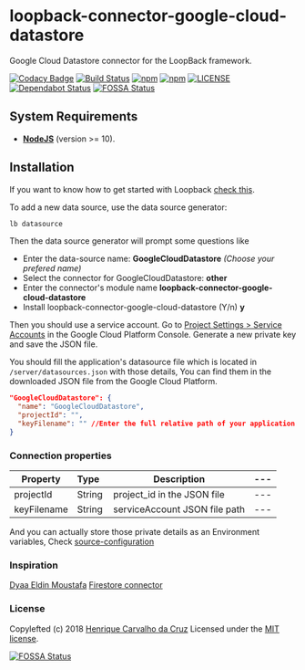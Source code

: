 # loopback-connector-google-cloud-datastore

Google Cloud Datastore connector for the LoopBack framework.

[![Codacy Badge](https://api.codacy.com/project/badge/Grade/667534f785cd4989a08cdd818870bdb2)](https://app.codacy.com/app/henriquecarv/loopback-connector-google-cloud-datastore?utm_source=github.com&utm_medium=referral&utm_content=henriquecarv/loopback-connector-google-cloud-datastore&utm_campaign=Badge_Grade_Settings)
[![Build Status](https://dev.azure.com/henriquecarvgit/henriquecarvgit/_apis/build/status/henriquecarv.loopback-connector-google-cloud-datastore?branchName=master)](https://dev.azure.com/henriquecarvgit/henriquecarvgit/_build/latest?definitionId=5)
[![npm](https://img.shields.io/npm/dt/loopback-connector-google-cloud-datastore.svg)](https://www.npmjs.com/package/loopback-connector-google-cloud-datastore)
[![npm](https://img.shields.io/npm/v/loopback-connector-google-cloud-datastore.svg)](https://www.npmjs.com/package/loopback-connector-google-cloud-datastore)
[![LICENSE](https://img.shields.io/github/license/henriquecarv/loopback-connector-google-cloud-datastore.svg)](./LICENSE)
[![Dependabot Status](https://api.dependabot.com/badges/status?host=github&repo=henriquecarv/loopback-connector-google-cloud-datastore)](https://dependabot.com)
[![FOSSA Status](https://app.fossa.io/api/projects/git%2Bgithub.com%2Fhenriquecarv%2Floopback-connector-google-cloud-datastore.svg?type=shield)](https://app.fossa.io/projects/git%2Bgithub.com%2Fhenriquecarv%2Floopback-connector-google-cloud-datastore?ref=badge_shield)

## System Requirements

- **[NodeJS](https://nodejs.org/en/)** (version >= 10).

## Installation

If you want to know how to get started with Loopback [check this][5].

To add a new data source, use the data source generator:

```sh
lb datasource
```

Then the data source generator will prompt some questions like

- Enter the data-source name: **GoogleCloudDatastore** _(Choose your prefered name)_
- Select the connector for GoogleCloudDatastore: **other**
- Enter the connector's module name **loopback-connector-google-cloud-datastore**
- Install loopback-connector-google-cloud-datastore (Y/n) **y**

Then you should use a service account. Go to [Project Settings > Service Accounts][4] in the Google Cloud Platform Console. Generate a new private key and save the JSON file.

You should fill the application's datasource file which is located in `/server/datasources.json` with those details, You can find them in the downloaded JSON file from the Google Cloud Platform.

```json
"GoogleCloudDatastore": {
  "name": "GoogleCloudDatastore",
  "projectId": "",
  "keyFilename": "" //Enter the full relative path of your application to file (eg. './src/datasources/google/serviceAccount.json')
}
```

### Connection properties

| Property    | Type&nbsp;&nbsp; | Description                   | --- |
| ----------- | ---------------- | ----------------------------- | --- |
| projectId   | String           | project_id in the JSON file   | --- |
| keyFilename | String           | serviceAccount JSON file path | --- |

And you can actually store those private details as an Environment variables, Check [source-configuration][6]

### Inspiration

[Dyaa Eldin Moustafa][7] [Firestore connector][3]

### License

Copylefted (c) 2018 [Henrique Carvalho da Cruz][1] Licensed under the [MIT license][2].

[1]: https://henriquecarv.com
[2]: ./LICENSE
[3]: https://github.com/dyaa/loopback-connector-firestore
[4]: https://console.cloud.google.com/projectselector/iam-admin/serviceaccounts
[5]: http://loopback.io/getting-started/
[6]: https://loopback.io/doc/en/lb3/Environment-specific-configuration.html#data-source-configuration
[7]: https://github.com/dyaa

[![FOSSA Status](https://app.fossa.io/api/projects/git%2Bgithub.com%2Fhenriquecarv%2Floopback-connector-google-cloud-datastore.svg?type=large)](https://app.fossa.io/projects/git%2Bgithub.com%2Fhenriquecarv%2Floopback-connector-google-cloud-datastore?ref=badge_large)
